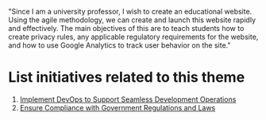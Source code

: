 "Since I am a university professor, I wish to create an educational website. Using the agile methodology, we can create and launch this website rapidly and effectively. The main objectives of this are to teach students how to create privacy rules, any applicable regulatory requirements for the website, and how to use Google Analytics to track user behavior on the site."

# List initiatives related to this theme
1. [Implement DevOps to Support Seamless Development Operations](/documentation/templates/theme/initiatives/initiative_template.md)
2. [Ensure Compliance with Government Regulations and Laws](/documentation/templates/theme/initiatives/initiative_template_2.md)